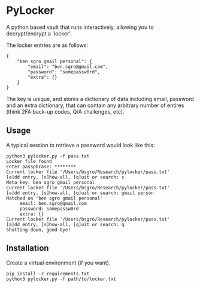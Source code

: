 PyLocker
======

A python based vault that runs interactively, allowing you to decrypt/encrypt a 'locker'.

The locker entries are as follows:

    {
        "ben sgro gmail personal": {
            "email": "ben.sgro@gmail.com",
            "password": "somepassw0rd",
            "extra": {}
        }
    }

The key is unique, and stores a dictionary of data including email, password and an extra dictionary, that can contain any arbitrary number of entires (think 2FA back-up codes, Q/A challenges, etc).

Usage
-----

A typical session to retrieve a password would look like this:

    python3 pylocker.py -f pass.txt
    Locker file found
    Enter passphrase: ********
    Current locker file '/Users/bsgro/Research/pylocker/pass.txt'
    [a]dd entry, [s]how-all, [q]uit or search: s
    Meta key: ben sgro gmail personal
    Current locker file '/Users/bsgro/Research/pylocker/pass.txt'
    [a]dd entry, [s]how-all, [q]uit or search: gmail person
    Matched on 'ben sgro gmail personal'
	     email: ben.sgro@gmail.com
	     password: somepassw0rd
	     extra: {}
    Current locker file '/Users/bsgro/Research/pylocker/pass.txt'
    [a]dd entry, [s]how-all, [q]uit or search: q
    Shutting down, good-bye!


Installation
------------

Create a virtual environment (if you want). 

    pip install -r requirements.txt
    python3 pylocker.py -f path/to/locker.txt
    
